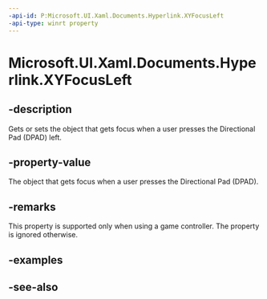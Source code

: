 ```yaml
---
-api-id: P:Microsoft.UI.Xaml.Documents.Hyperlink.XYFocusLeft
-api-type: winrt property
---
```


<!-- Property syntax
public Windows.UI.Xaml.DependencyObject XYFocusLeft { get;  set; }
-->

# Microsoft.UI.Xaml.Documents.Hyperlink.XYFocusLeft

## -description

Gets or sets the object that gets focus when a user presses the Directional Pad (DPAD) left.

## -property-value

The object that gets focus when a user presses the Directional Pad (DPAD).

## -remarks

This property is supported only when using a game controller. The property is ignored otherwise.

## -examples

## -see-also

